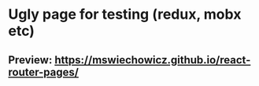 # Ugly page for testing (redux, mobx etc)
## Preview: https://mswiechowicz.github.io/react-router-pages/
